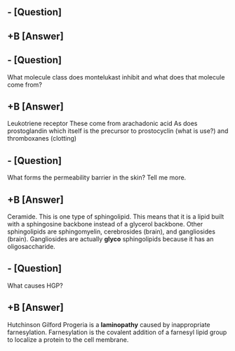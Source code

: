 ## - [Question]

## +B [Answer]

## - [Question]
What molecule class does montelukast inhibit and what does that molecule come from?

## +B [Answer]
Leukotriene receptor
These come from arachadonic acid
As does prostoglandin which itself is the precursor to prostocyclin (what is use?) and thromboxanes (clotting)

## - [Question]
What forms the permeability barrier in the skin?
Tell me more.

## +B [Answer]
Ceramide. This is one type of sphingolipid.
This means that it is a lipid built with a sphingosine backbone instead of a glycerol backbone.
Other sphingolipids are sphingomyelin, cerebrosides (brain), and gangliosides (brain).
Gangliosides are actually __glyco__ sphingolipids because it has an oligosaccharide.

## - [Question]
What causes HGP?

## +B [Answer]
Hutchinson Gilford Progeria is a __laminopathy__ caused by inappropriate farnesylation.
Farnesylation is the covalent addition of a farnesyl lipid group to localize a protein to the cell membrane.

